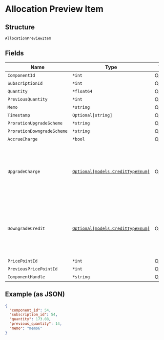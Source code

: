 
# Allocation Preview Item

## Structure

`AllocationPreviewItem`

## Fields

| Name | Type | Tags | Description |
|  --- | --- | --- | --- |
| `ComponentId` | `*int` | Optional | - |
| `SubscriptionId` | `*int` | Optional | - |
| `Quantity` | `*float64` | Optional | - |
| `PreviousQuantity` | `*int` | Optional | - |
| `Memo` | `*string` | Optional | - |
| `Timestamp` | `Optional[string]` | Optional | - |
| `ProrationUpgradeScheme` | `*string` | Optional | - |
| `ProrationDowngradeScheme` | `*string` | Optional | - |
| `AccrueCharge` | `*bool` | Optional | - |
| `UpgradeCharge` | [`Optional[models.CreditTypeEnum]`](credit-type-enum.md) | Optional | The type of credit to be created when upgrading/downgrading. Defaults to the component and then site setting if one is not provided.<br>Available values: `full`, `prorated`, `none`. |
| `DowngradeCredit` | [`Optional[models.CreditTypeEnum]`](credit-type-enum.md) | Optional | The type of credit to be created when upgrading/downgrading. Defaults to the component and then site setting if one is not provided.<br>Available values: `full`, `prorated`, `none`. |
| `PricePointId` | `*int` | Optional | - |
| `PreviousPricePointId` | `*int` | Optional | - |
| `ComponentHandle` | `*string` | Optional | - |

## Example (as JSON)

```json
{
  "component_id": 54,
  "subscription_id": 54,
  "quantity": 173.08,
  "previous_quantity": 14,
  "memo": "memo6"
}
```

